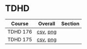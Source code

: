 # TDHD

| Course | Overall | Section |
| ------ | ------- | ------- |
| TDHD 176 | [csv](https://github.com/UCSD-Historical-Enrollment-Data/2024Spring/blob/main/overall/TDHD%20176.csv), [png](https://raw.githubusercontent.com/UCSD-Historical-Enrollment-Data/2024Spring/main/plot_overall/TDHD%20176.png) |  |
| TDHD 175 | [csv](https://github.com/UCSD-Historical-Enrollment-Data/2024Spring/blob/main/overall/TDHD%20175.csv), [png](https://raw.githubusercontent.com/UCSD-Historical-Enrollment-Data/2024Spring/main/plot_overall/TDHD%20175.png) |  |
